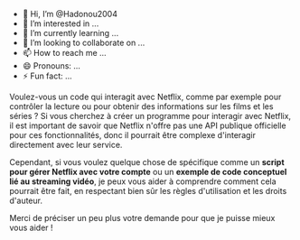 - 👋 Hi, I’m @Hadonou2004
- 👀 I’m interested in ...
- 🌱 I’m currently learning ...
- 💞️ I’m looking to collaborate on ...
- 📫 How to reach me ...
- 😄 Pronouns: ...
- ⚡ Fun fact: ...

<!---
Hadonou2004/Hadonou2004 is a ✨ special ✨ repository because its `README.md` (this file) appears on your GitHub profile.
You can click the Preview link to take a look at your changes.
--->Voulez-vous un code qui interagit avec Netflix, comme par exemple pour contrôler la lecture ou pour obtenir des informations sur les films et les séries ? Si vous cherchez à créer un programme pour interagir avec Netflix, il est important de savoir que Netflix n'offre pas une API publique officielle pour ces fonctionnalités, donc il pourrait être complexe d'interagir directement avec leur service.

Cependant, si vous voulez quelque chose de spécifique comme un **script pour gérer Netflix avec votre compte** ou un **exemple de code conceptuel lié au streaming vidéo**, je peux vous aider à comprendre comment cela pourrait être fait, en respectant bien sûr les règles d'utilisation et les droits d'auteur.

Merci de préciser un peu plus votre demande pour que je puisse mieux vous aider !
